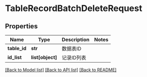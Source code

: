 # TableRecordBatchDeleteRequest

## Properties
Name | Type | Description | Notes
------------ | ------------- | ------------- | -------------
**table_id** | **str** | 数据表ID | 
**id_list** | **list[object]** | 记录ID列表 | 

[[Back to Model list]](../README.md#documentation-for-models) [[Back to API list]](../README.md#documentation-for-api-endpoints) [[Back to README]](../README.md)

